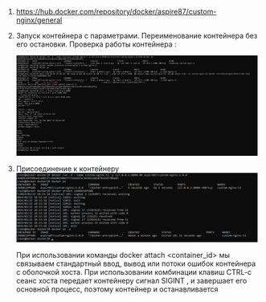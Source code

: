1. https://hub.docker.com/repository/docker/aspire87/custom-nginx/general

2.  Запуск  контейнера с параметрами. Переименование контейнера без  его остановки. Проверка работы контейнера :

    ![Console output](img/TASK_2.png)

3. Присоединение к контейнеру 
    ![Console output](img/TASk_3_docker_attach.png)

    При использовании  команды docker attach <container_id> мы связываем стандартный ввод, вывод или потоки ошибок контейнера с  оболочкой хоста. При использовании  комбинации  клавиш CTRL-c сеанс хоста  передает контейнеру сигнал  SIGINT , и завершает его основной процесс,  поэтому контейнер  и останавливается

